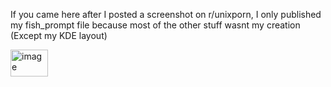 If you came here after I posted a screenshot on r/unixporn, I only published my fish_prompt file because most of the other stuff wasnt my creation (Except my KDE layout)

<img width="60" height="43" alt="image" src="https://github.com/user-attachments/assets/d9af586e-ec07-4f39-9032-65697af0bb64" />
